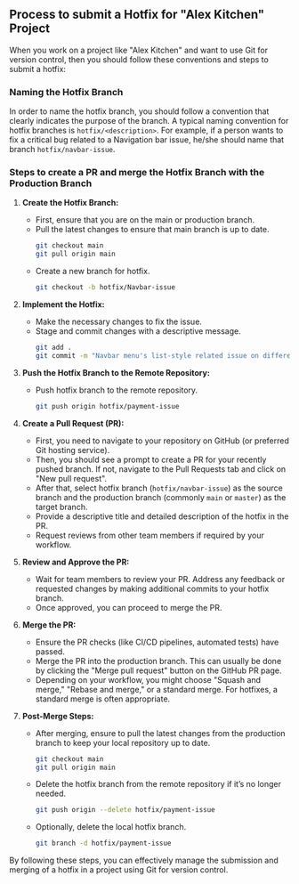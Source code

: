 ## Process to submit a Hotfix for "Alex Kitchen" Project

When you work on a project like "Alex Kitchen" and want to use Git for version control, then you should follow these conventions and steps to submit a hotfix:

### Naming the Hotfix Branch

In order to name the hotfix branch, you should follow a convention that clearly indicates the purpose of the branch. A typical naming convention for hotfix branches is `hotfix/<description>`. For example, if a person wants to fix a critical bug related to a Navigation bar issue, he/she should name that branch `hotfix/navbar-issue`.

### Steps to create a PR and merge the Hotfix Branch with the Production Branch

1. **Create the Hotfix Branch:**
   - First, ensure that you are on the main or production branch.
   - Pull the latest changes to ensure that main branch is up to date.
     ```sh
     git checkout main
     git pull origin main
     ```
   - Create a new branch for hotfix.
     ```sh
     git checkout -b hotfix/Navbar-issue
     ```

2. **Implement the Hotfix:**
   - Make the necessary changes to fix the issue.
   - Stage and commit changes with a descriptive message.
     ```sh
     git add .
     git commit -m "Navbar menu's list-style related issue on different devices got fixed."
     ```

3. **Push the Hotfix Branch to the Remote Repository:**
   - Push hotfix branch to the remote repository.
     ```sh
     git push origin hotfix/payment-issue
     ```

4. **Create a Pull Request (PR):**
   - First, you need to navigate to your repository on GitHub (or preferred Git hosting service).
   - Then, you should see a prompt to create a PR for your recently pushed branch. If not, navigate to the Pull Requests tab and click on "New pull request".
   - After that, select hotfix branch (`hotfix/navbar-issue`) as the source branch and the production branch (commonly `main` or `master`) as the target branch.
   - Provide a descriptive title and detailed description of the hotfix in the PR.
   - Request reviews from other team members if required by your workflow.

5. **Review and Approve the PR:**
   - Wait for team members to review your PR. Address any feedback or requested changes by making additional commits to your hotfix branch.
   - Once approved, you can proceed to merge the PR.

6. **Merge the PR:**
   - Ensure the PR checks (like CI/CD pipelines, automated tests) have passed.
   - Merge the PR into the production branch. This can usually be done by clicking the "Merge pull request" button on the GitHub PR page.
   - Depending on your workflow, you might choose "Squash and merge," "Rebase and merge," or a standard merge. For hotfixes, a standard merge is often appropriate.

7. **Post-Merge Steps:**
   - After merging, ensure to pull the latest changes from the production branch to keep your local repository up to date.
     ```sh
     git checkout main
     git pull origin main
     ```
   - Delete the hotfix branch from the remote repository if it’s no longer needed.
     ```sh
     git push origin --delete hotfix/payment-issue
     ```
   - Optionally, delete the local hotfix branch.
     ```sh
     git branch -d hotfix/payment-issue
     ```

By following these steps, you can effectively manage the submission and merging of a hotfix in a project using Git for version control.